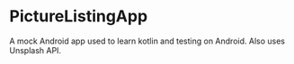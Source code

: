 # PictureListingApp

A mock Android app used to learn kotlin and testing on Android.
Also uses Unsplash API.
